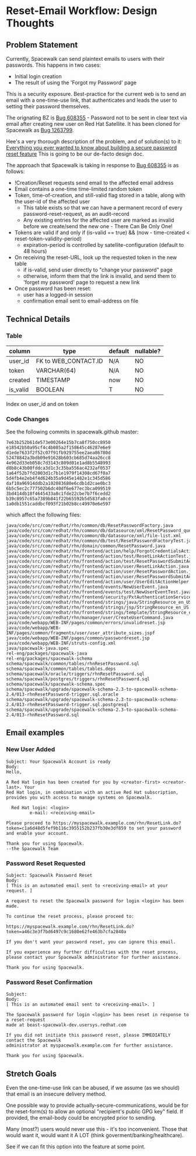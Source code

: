 # Reset-Email Workflow: Design Thoughts

## Problem Statement




Currently, Spacewalk can send plaintext emails to users with their passwords. This happens in two cases:

 * Initial login creation
 * The result of using the 'Forgot my Password' page

This is a security exposure. Best-practice for the current web is to send an email with a one-time-use link, that authenticates and leads the user to setting their password themselves.

The orignating BZ is [Bug 608355](https://bugzilla.redhat.com/show_bug.cgi?id=608355) - Password not to be sent in clear text via email after creating new user on Red Hat Satellite.
It has been cloned for Spacewalk as [Bug 1263799](https://bugzilla.redhat.com/show_bug.cgi?id=1263799).

Hee's a very thorough description of the problem, and of solution(s) to it: [Everything you ever wanted to know about building a secure password reset feature](http://www.troyhunt.com/2012/05/everything-you-ever-wanted-to-know.html) This is going to be our de-facto design doc.

The approach that Spacewalk is taking in response to [Bug 608355](https://bugzilla.redhat.com/show_bug.cgi?id=608355) is as follows:

 * !Creation/Reset requests send email to the affected email address
 * Email contains a one-time time-limited random token
 * Token, time-of-creation, and still-valid flag stored in a table, along with the user-id of the affected user
   * This table exists so that we can have a permanent record of every password-reset-request, as an audit-record
   * Any existing entries for the affected user are marked as invalid before we create/send the new one - There Can Be Only One!
 * Tokens are valid if and only if (is-valid == true) && (now - time-created < reset-token-validity-period)
   * expiration-period is controlled by satellite-configuration (default to 48 hours)
 * On receiving the reset-URL, look up the requested token in the new table
   * if is-valid, send user directly to "change your password" page
   * otherwise, inform them that the link is invalid, and send them to 'forget my password' page to request a new link
 * Once password has been reset:
   * user has a logged-in session
   * confirmation email sent to email-address on file
## Technical Details

### Table





|  column    |  type                  |  default  |  nullable?  |
| --- | --- | --- | --- |
|  user_id   |  FK to WEB_CONTACT.ID  |  N/A      |  NO         |
|  token     |  VARCHAR(64)           |  N/A      |  NO         |
|  created   |  TIMESTAMP             |  now      |  NO         |
|  is_valid  |  BOOLEAN               |  T        |  NO         |

Index on user_id and on token
### Code Changes



See the following commits in spacewalk.github master:


    7e63b252b61de573e00264e15b7ca8f750cc8950
    e18542b50a95cf4c4b085a2f158645c46287e6e9
    d1ede7633f2f52c07f91fb929755ee2aea86780d
    52478842a3bdb09e91628b603cb685d74aa26cc8
    4e962d33eb058c7d3143c809d01e1ad8b5548993
    d8b8c43b00fddca3d1c3c35ba556ac4232af0537
    1a64f52b7fd2003d1c7b1e1979f14308cd67f0a7
    5d4fb4e2eb4f4d624b35a9d45e1482e1c345d586
    daf10a96914ddb2a102083680e6cdb1d2cae0bc3
    6b5c5ec2c777502b6dc40df6e677ec3bca099519
    3bd414db18f4645433a8c1fde22cbe7b7f6cedd2
    b39c8957c65a7389b841f22b65592b5d583fa0cd
    1a0db1551caddbcf093f21b02b8cc49970e6e597

which affect the following files:


    java/code/src/com/redhat/rhn/common/db/ResetPasswordFactory.java
    java/code/src/com/redhat/rhn/common/db/datasource/xml/ResetPassword_queries.xml
    java/code/src/com/redhat/rhn/common/db/datasource/xml/file-list.xml
    java/code/src/com/redhat/rhn/common/db/test/ResetPasswordFactoryTest.java
    java/code/src/com/redhat/rhn/domain/common/ResetPassword.java
    java/code/src/com/redhat/rhn/frontend/action/help/ForgotCredentialsAction.java
    java/code/src/com/redhat/rhn/frontend/action/test/ResetLinkActionTest.java
    java/code/src/com/redhat/rhn/frontend/action/test/ResetPasswordSubmitActionTest.java
    java/code/src/com/redhat/rhn/frontend/action/user/ResetLinkAction.java
    java/code/src/com/redhat/rhn/frontend/action/user/ResetPasswordAction.java
    java/code/src/com/redhat/rhn/frontend/action/user/ResetPasswordSubmitAction.java
    java/code/src/com/redhat/rhn/frontend/action/user/UserEditActionHelper.java
    java/code/src/com/redhat/rhn/frontend/events/NewUserEvent.java
    java/code/src/com/redhat/rhn/frontend/events/test/NewUserEventTest.java
    java/code/src/com/redhat/rhn/frontend/security/PxtAuthenticationService.java
    java/code/src/com/redhat/rhn/frontend/strings/java/StringResource_en_US.xml
    java/code/src/com/redhat/rhn/frontend/strings/jsp/StringResource_en_US.xml
    java/code/src/com/redhat/rhn/frontend/strings/template/StringResource_en_US.xml
    java/code/src/com/redhat/rhn/manager/user/CreateUserCommand.java
    java/code/webapp/WEB-INF/pages/common/errors/invalidreset.jsp
    java/code/webapp/WEB-INF/pages/common/fragments/user/user_attribute_sizes.jspf
    java/code/webapp/WEB-INF/pages/common/passwordreset.jsp
    java/code/webapp/WEB-INF/struts-config.xml
    java/spacewalk-java.spec
    rel-eng/packages/spacewalk-java
    rel-eng/packages/spacewalk-schema
    schema/spacewalk/common/tables/rhnResetPassword.sql
    schema/spacewalk/common/tables/tables.deps
    schema/spacewalk/oracle/triggers/rhnResetPassword.sql
    schema/spacewalk/postgres/triggers/rhnResetPassword.sql
    schema/spacewalk/spacewalk-schema.spec
    schema/spacewalk/upgrade/spacewalk-schema-2.3-to-spacewalk-schema-2.4/013-rhnResetPassword-trigger.sql.oracle
    schema/spacewalk/upgrade/spacewalk-schema-2.3-to-spacewalk-schema-2.4/013-rhnResetPassword-trigger.sql.postgresql
    schema/spacewalk/upgrade/spacewalk-schema-2.3-to-spacewalk-schema-2.4/013-rhnResetPassword.sql
## Email examples

### New User Added





    Subject: Your Spacewalk Account is ready
    Body:
    Hello,
    
    A Red Hat login has been created for you by <creator-first> <creator-last>. Your
    Red Hat login, in combination with an active Red Hat subscription,
    provides you with access to manage systems on Spacewalk.
    
      Red Hat login: <login>
             e-mail: <receiving-email>
    
    Please proceed to https://myspacewalk.example.com/rhn/ResetLink.do?token=c1a6d48d5fef9b116c3955152b237fb30e3df859 to set your password and enable your account.
    
    Thank you for using Spacewalk.
    --the Spacewalk Team
### Password Reset Requested

 


    Subject: Spacewalk Password Reset
    Body:
    [ This is an automated email sent to <receiving-email> at your request. ]
    
    A request to reset the Spacewalk password for login <login> has been made.
    
    To continue the reset process, please proceed to:
    
    https://myspacewalk.example.com/rhn/ResetLink.do?token=a46c3e3f7bd6497c9c1680e62fe463b7cfa2840a
    
    If you don't want your password reset, you can ignore this email.
    
    If you experience any further difficulties with the reset process,
    please contact your Spacewalk administrator for further assistance.
    
    Thank you for using Spacewalk.
### Password Reset Confirmation




    Subject:
    Body:
    [ This is an automated email sent to <receiving-email>. ]
    
    The Spacewalk password for login <login> has been reset in response to a reset-request
    made at beast-spacewalk-dev.usersys.redhat.com
    
    If you did not initiate this password reset, please IMMEDIATELY contact the Spacewalk
    administrator at myspacewalk.example.com for further assistance.
    
    Thank you for using Spacewalk.
## Stretch Goals



Even the one-time-use link can be abused, if we assume (as we should) that email is an insecure delivery method. 

One possible way to provide actually-secure-communications, would be for the reset-form(s) to allow an optional "recipient's public GPG key" field. If provided, the email-body could be encrypted prior to sending.

Many (most?) users would never use this - it's too inconvenient. Those that would want it, would want it A LOT (think goverment/banking/healthcare).

See if we can fit this option into the feature at some point.